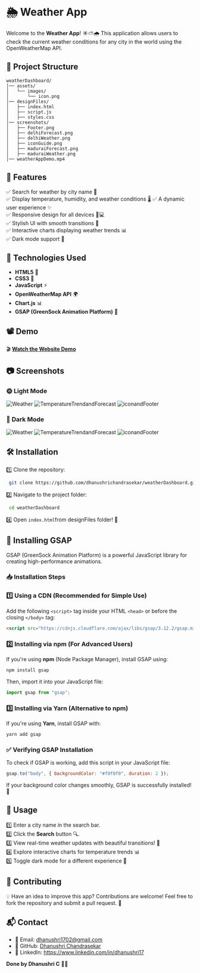 # 🌦️ Weather App

Welcome to the **Weather App**! ☀️⛅🌧️ This application allows users to check the current weather conditions for any city in the world using the OpenWeatherMap API.

## 📂 Project Structure
```
weatherDashboard/
│── assets/
│   └── images/
│       └── icon.png
│── designFiles/
│   ├── index.html
│   ├── script.js
│   ├── styles.css
│── screenshots/
│   ├── Footer.png
│   ├── delhiForecast.png
│   ├── delhiWeather.png
│   ├── iconGuide.png
│   ├── maduraiForecast.png
│   ├── maduraiWeather.png
│── weatherAppDemo.mp4
```

## 📌 Features

✅ Search for weather by city name 🌇️  
✅ Display temperature, humidity, and weather conditions 🌡️
✅ A dynamic user experience ✨  
✅ Responsive design for all devices 📱💻  
✅ Stylish UI with smooth transitions 🎨  
✅ Interactive charts displaying weather trends 📊    
✅ Dark mode support 🌙  

## 🚀 Technologies Used

- **HTML5** 📄  
- **CSS3** 🎨 
- **JavaScript** ⚡  
- **OpenWeatherMap API** 🌍  
- **Chart.js** 📊  
- **GSAP (GreenSock Animation Platform)** 🎥  

## 📽️ Demo

🎬 **[Watch the Website Demo](https://github.com/dhanushrichandrasekar/weatherDashboard/blob/e0d77dea4f867b5f43aa60ec6da67b1d528968af/weatherAppDemo.mp4)**

## 📷 Screenshots

### 🌞 **Light Mode**
![Weather](https://github.com/dhanushrichandrasekar/weatherDashboard/blob/abd02111b141ccff77cb364759f2f9621f873e53/screenshots/maduraiWeather.png)
![TemperatureTrendandForecast](https://github.com/dhanushrichandrasekar/weatherDashboard/blob/abd02111b141ccff77cb364759f2f9621f873e53/screenshots/maduraiForecast.png)
![iconandFooter](https://github.com/dhanushrichandrasekar/weatherDashboard/blob/abd02111b141ccff77cb364759f2f9621f873e53/screenshots/Footer.png)

### 🌙 **Dark Mode**
![Weather](https://github.com/dhanushrichandrasekar/weatherDashboard/blob/abd02111b141ccff77cb364759f2f9621f873e53/screenshots/delhiWeather.png)
![TemperatureTrendandForecast](https://github.com/dhanushrichandrasekar/weatherDashboard/blob/abd02111b141ccff77cb364759f2f9621f873e53/screenshots/delhiForecast.png)
![iconandFooter](https://github.com/dhanushrichandrasekar/weatherDashboard/blob/abd02111b141ccff77cb364759f2f9621f873e53/screenshots/iconGuide.png)


## 🛠️ Installation

1️⃣ Clone the repository:
```bash
 git clone https://github.com/dhanushrichandrasekar/weatherDashboard.git
```

2️⃣ Navigate to the project folder:
```bash
 cd weatherDashboard
```

4️⃣ Open `index.html`from designFiles folder! 🚀

## 🎥 Installing GSAP

GSAP (GreenSock Animation Platform) is a powerful JavaScript library for creating high-performance animations.  

### 📥 Installation Steps  

### 1️⃣ Using a CDN (Recommended for Simple Use)  
Add the following `<script>` tag inside your HTML `<head>` or before the closing `</body>` tag:  

```html
<script src="https://cdnjs.cloudflare.com/ajax/libs/gsap/3.12.2/gsap.min.js"></script>
```

### 2️⃣ Installing via npm (For Advanced Users)  
If you're using **npm** (Node Package Manager), install GSAP using:  

```bash
npm install gsap
```

Then, import it into your JavaScript file:  

```javascript
import gsap from "gsap";
```

### 3️⃣ Installing via Yarn (Alternative to npm)  
If you're using **Yarn**, install GSAP with:  

```bash
yarn add gsap
```

### ✅ Verifying GSAP Installation  
To check if GSAP is working, add this script in your JavaScript file:  

```javascript
gsap.to("body", { backgroundColor: "#f0f0f0", duration: 2 });
```

If your background color changes smoothly, GSAP is successfully installed! 🎉  

## 📝 Usage

1️⃣ Enter a city name in the search bar.  
2️⃣ Click the **Search** button 🔍.  
3️⃣ View real-time weather updates with beautiful transitions! 🌈  
4️⃣ Explore interactive charts for temperature trends 📊  
5️⃣ Toggle dark mode for a different experience 🌙  

## 🌟 Contributing

💡 Have an idea to improve this app? Contributions are welcome! Feel free to fork the repository and submit a pull request. 🤝

## 📬 Contact

- 📧 Email: dhanushri1702@gmail.com
- 📌 GitHub:  [Dhanushri Chandrasekar](https://github.com/dhanushrichandrasekar)  
- 🔗 LinkedIn: https://www.linkedin.com/in/dhanushri17

**Done by Dhanushri C** 🎨🚀


